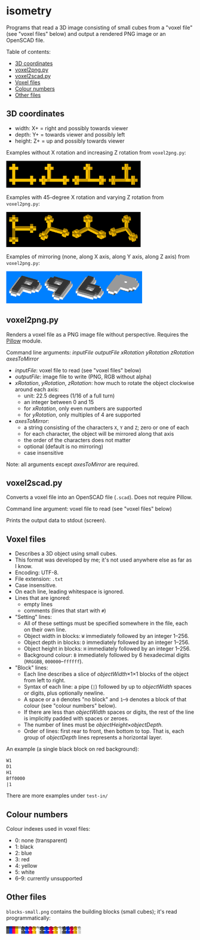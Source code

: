 # isometry
Programs that read a 3D image consisting of small cubes from a "voxel file" (see "voxel files" below) and output a rendered PNG image or an OpenSCAD file.

Table of contents:
* [3D coordinates](#3d-coordinates)
* [voxel2png.py](#voxel2pngpy)
* [voxel2scad.py](#voxel2scadpy)
* [Voxel files](#voxel-files)
* [Colour numbers](#colour-numbers)
* [Other files](#other-files)

## 3D coordinates
* width: X+ = right and possibly towards viewer
* depth: Y+ = towards viewer and possibly left
* height: Z+ = up and possibly towards viewer

Examples without X rotation and increasing Z rotation from `voxel2png.py`:

![examples without X rotation](example-xrot0.png)

Examples with 45-degree X rotation and varying Z rotation from `voxel2png.py`:

![examples with 45-degree X rotation](example-xrot45.png)

Examples of mirroring (none, along X axis, along Y axis, along Z axis) from `voxel2png.py`:

![examples of mirroring with the letter P](mirroring.png)

## voxel2png.py
Renders a voxel file as a PNG image file without perspective. Requires the [Pillow](https://python-pillow.org) module.

Command line arguments: *inputFile outputFile xRotation yRotation zRotation axesToMirror*
* *inputFile*: voxel file to read (see "voxel files" below)
* *outputFile*: image file to write (PNG, RGB without alpha)
* *xRotation*, *yRotation*, *zRotation*: how much to rotate the object clockwise around each axis:
  * unit: 22.5 degrees (1/16 of a full turn)
  * an integer between 0 and 15
  * for *xRotation*, only even numbers are supported
  * for *yRotation*, only multiples of 4 are supported
* *axesToMirror*:
  * a string consisting of the characters `X`, `Y` and `Z`; zero or one of each
  * for each character, the object will be mirrored along that axis
  * the order of the characters does not matter
  * optional (default is no mirroring)
  * case insensitive

Note: all arguments except *axesToMirror* are required.

## voxel2scad.py
Converts a voxel file into an OpenSCAD file (`.scad`). Does not require Pillow.

Command line argument: voxel file to read (see "voxel files" below)

Prints the output data to stdout (screen).

## Voxel files
* Describes a 3D object using small cubes.
* This format was developed by me; it's not used anywhere else as far as I know.
* Encoding: UTF-8.
* File extension: `.txt`
* Case insensitive.
* On each line, leading whitespace is ignored.
* Lines that are ignored:
  * empty lines
  * comments (lines that start with `#`)
* "Setting" lines:
  * All of these settings must be specified somewhere in the file, each on their own line.
  * Object width in blocks: `W` immediately followed by an integer 1&ndash;256.
  * Object depth in blocks: `D` immediately followed by an integer 1&ndash;256.
  * Object height in blocks: `H` immediately followed by an integer 1&ndash;256.
  * Background colour: `B` immediately followed by 6 hexadecimal digits (`RRGGBB`, `000000`&ndash;`ffffff`).
* "Block" lines:
  * Each line describes a slice of *objectWidth*&times;1&times;1 blocks of the object from left to right.
  * Syntax of each line: a pipe (`|`) followed by up to *objectWidth* spaces or digits, plus optionally newline.
  * A space or a `0` denotes "no block" and `1`&ndash;`9` denotes a block of that colour (see "colour numbers" below).
  * If there are less than *objectWidth* spaces or digits, the rest of the line is implicitly padded with spaces or zeroes.
  * The number of lines must be *objectHeight*&times;*objectDepth*.
  * Order of lines: first rear to front, then bottom to top. That is, each group of *objectDepth* lines represents a horizontal layer.

An example (a single black block on red background):
```
W1
D1
H1
Bff0000
|1
```

There are more examples under `test-in/`

## Colour numbers
Colour indexes used in voxel files:
* 0: none (transparent)
* 1: black
* 2: blue
* 3: red
* 4: yellow
* 5: white
* 6&ndash;9: currently unsupported

## Other files
`blocks-small.png` contains the building blocks (small cubes); it's read programmatically:

![the building blocks](blocks-small.png)
